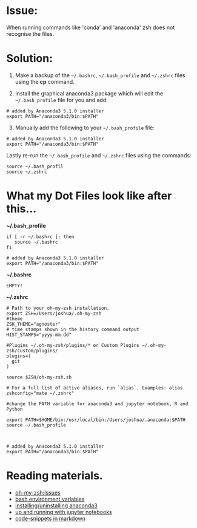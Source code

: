 # Issue:

When running commands like 'conda' and 'anaconda' zsh does not recognise the files.

# Solution:
1. Make a backup of the `~/.bashrc`, `~/.bash_profile` and `~/.zshrc` files using the **cp** command.

2. Install the graphical anaconda3 package which will edit the `~/.bash_profile` file for you and add:
```
# added by Anaconda3 5.1.0 installer
export PATH="/anaconda3/bin:$PATH"
```
3. Manually add the following to your `~/.bash_profile` file:
```
# added by Anaconda3 5.1.0 installer
export PATH="/anaconda3/bin:$PATH"
```
Lastly re-run the `~/.bash_profile` and `~/.zshrc` files using the commands:
```
source ~/.bash_profil
source ~/.zshrc
```

# What my Dot Files look like after this...
**~/.bash_profile**
```
if [ -r ~/.bashrc ]; then
   source ~/.bashrc
fi

# added by Anaconda3 5.1.0 installer
export PATH="/anaconda3/bin:$PATH"
```

**~/.bashrc**
```
EMPTY!
```
**~/.zshrc**
```
# Path to your oh-my-zsh installation.
export ZSH=/Users/joshua/.oh-my-zsh
#theme
ZSH_THEME="agnoster"
# time stamps shown in the history command output
HIST_STAMPS="yyyy-mm-dd"

#Plugins ~/.oh-my-zsh/plugins/* or Custom Plugins ~/.oh-my-zsh/custom/plugins/
plugins=(
  git
)

source $ZSH/oh-my-zsh.sh

# For a full list of active aliases, run `alias`. Examples: alias zshconfig="mate ~/.zshrc"

#change the PATH variable for anaconda3 and jupyter notebook, R and Python

export PATH=$HOME/bin:/usr/local/bin:/Users/joshua/.anaconda:$PATH
source ~/.bash_profile



# added by Anaconda3 5.1.0 installer
export PATH="/anaconda3/bin:$PATH"
```
# Reading materials.
  - [oh-my-zsh:Issues](https://github.com/robbyrussell/oh-my-zsh/issues/3807)
  - [bash environment variables](https://scriptingosx.com/2017/04/on-bash-environment-variables/)
  - [installing/uninstalling anaconda3](https://stackoverflow.com/questions/22585235/python-anaconda-how-to-safely-uninstall)
  - [up and running with jupyter notebooks](https://unidata.github.io/online-python-training/notebook.html)
  - [code-snippets in markdown](https://gist.github.com/stevenyap/7038119)
